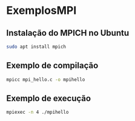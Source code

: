 # ExemplosMPI

## Instalação do MPICH no Ubuntu

```bash
sudo apt install mpich
```

## Exemplo de compilação

```bash
mpicc mpi_hello.c -o mpihello
```

## Exemplo de execução

```bash
mpiexec -n 4 ./mpihello
```

